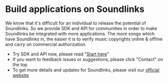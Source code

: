 # Build applications on Soundlinks

We know that it's difficult for an individual to release the potential of Soundlinks. So we provide SDK and API for communities in order to make Soundlinks be integrated with more applications. The more songs which have Soundlinks in, the easier it is to verify music copyrights online & offline and carry on commercial authorization.

- Try SDK and API now, please read "[Start here](/introduction/)"
- If you want to feedback issues or suggestions, please click "Contact" on the top
- To get more details and updates for Soundlinks, please visit our [official website](https://soundlinks.net)
